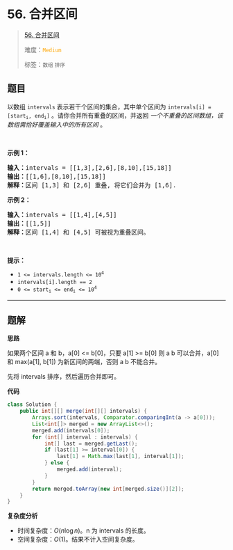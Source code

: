 # 56. 合并区间

> [56. 合并区间](https://leetcode.cn/problems/merge-intervals/)
>
> 难度：<font color=orange>`Medium`</font>
>
> 标签：`数组` `排序`

## 题目

<p>以数组 <code>intervals</code> 表示若干个区间的集合，其中单个区间为 <code>intervals[i] = [start<sub>i</sub>, end<sub>i</sub>]</code> 。请你合并所有重叠的区间，并返回&nbsp;<em>一个不重叠的区间数组，该数组需恰好覆盖输入中的所有区间</em>&nbsp;。</p>

<p>&nbsp;</p>

<p><strong>示例 1：</strong></p>

<pre>
<strong>输入：</strong>intervals = [[1,3],[2,6],[8,10],[15,18]]
<strong>输出：</strong>[[1,6],[8,10],[15,18]]
<strong>解释：</strong>区间 [1,3] 和 [2,6] 重叠, 将它们合并为 [1,6].
</pre>

<p><strong>示例&nbsp;2：</strong></p>

<pre>
<strong>输入：</strong>intervals = [[1,4],[4,5]]
<strong>输出：</strong>[[1,5]]
<strong>解释：</strong>区间 [1,4] 和 [4,5] 可被视为重叠区间。</pre>

<p>&nbsp;</p>

<p><strong>提示：</strong></p>

<ul>
	<li><code>1 &lt;= intervals.length &lt;= 10<sup>4</sup></code></li>
	<li><code>intervals[i].length == 2</code></li>
	<li><code>0 &lt;= start<sub>i</sub> &lt;= end<sub>i</sub> &lt;= 10<sup>4</sup></code></li>
</ul>


--------------------

## 题解

**思路**

如果两个区间 a 和 b，a[0] <= b[0]，只要 a[1] >= b[0] 则 a b 可以合并，a[0] 和 max(a[1], b[1]) 为新区间的两端，否则 a b 不能合并。

先将 intervals 排序，然后遍历合并即可。

**代码**

```java
class Solution {
    public int[][] merge(int[][] intervals) {
        Arrays.sort(intervals, Comparator.comparingInt(a -> a[0]));
        List<int[]> merged = new ArrayList<>();
        merged.add(intervals[0]);
        for (int[] interval : intervals) {
            int[] last = merged.getLast();
            if (last[1] >= interval[0]) {
                last[1] = Math.max(last[1], interval[1]);
            } else {
                merged.add(interval);
            }
        }
        return merged.toArray(new int[merged.size()][2]);
    }
}
```

**复杂度分析**

- 时间复杂度：$O(n \log n)$。n 为 intervals 的长度。
- 空间复杂度：$O(1)$。结果不计入空间复杂度。
